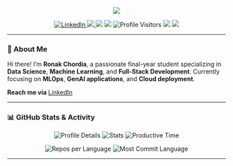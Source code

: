 <p align="center">
  <img src="https://readme-typing-svg.demolab.com/?lines=Hi,+I'm+Ronak+Chordia!;Data+Science+%7C+ML+Enthusiast+%7C+Fullstack+Dev;Welcome+to+my+GitHub+profile!&center=true&width=500&height=45">
</p>

<p align="center">
  <a href="https://www.linkedin.com/in/ronak-chordia/">
    <img src="https://img.shields.io/badge/LinkedIn-Ronak%20Chordia-blue?logo=linkedin&logoColor=white&style=flat-square" alt="LinkedIn" />
  </a>
  <a href="mailto:ronak.m.chordia@gmail.com">
  <img src="https://img.shields.io/badge/Email-ronak.m.chordia@gmail.com-red?style=flat-square&logo=gmail&logoColor=white" />
</a>
  <img src="https://img.shields.io/badge/Location-Chennai,%20India-orange?style=flat-square" />
  <img src="https://img.shields.io/badge/Status-Final%20Year%20Student-success?style=flat-square" />
  <img alt="Profile Visitors" src="https://komarev.com/ghpvc/?username=Ron111104&style=flat-square&color=blue"/>
  <img src="https://img.shields.io/github/followers/Ron111104?label=Followers&style=flat-square" />
  <img src="https://img.shields.io/github/stars/Ron111104?label=Stars&style=flat-square" />
</p>

---

### 🚀 About Me

Hi there! I’m **Ronak Chordia**, a passionate final-year student specializing in **Data Science**, **Machine Learning**, and **Full-Stack Development**. Currently focusing on **MLOps**, **GenAI applications**, and **Cloud deployment**.
 
**Reach me via** [LinkedIn](https://www.linkedin.com/in/ronak-chordia/)

---

### 📊 GitHub Stats & Activity

<p align="center">
  <img src="http://github-profile-summary-cards.vercel.app/api/cards/profile-details?username=Ron111104&theme=moonlight" alt="Profile Details" />
  <img src="http://github-profile-summary-cards.vercel.app/api/cards/stats?username=Ron111104&theme=moonlight" alt="Stats" />
  <img src="http://github-profile-summary-cards.vercel.app/api/cards/productive-time?username=Ron111104&theme=moonlight&utcOffset=8" alt="Productive Time" />
</p>

<p align="center">
  <img src="http://github-profile-summary-cards.vercel.app/api/cards/repos-per-language?username=Ron111104&theme=moonlight" alt="Repos per Language" />
  <img src="http://github-profile-summary-cards.vercel.app/api/cards/most-commit-language?username=Ron111104&theme=moonlight" alt="Most Commit Language" />
</p>

---

<!--
**Ron111104/Ron111104** is a ✨ special ✨ repository because its `README.md` (this file) appears on your GitHub profile.

Ideas to extend:
- 🔭 I’m currently working on ...
- 🌱 I’m currently learning ...
- 👯 I’m looking to collaborate on ...
- 🤔 I’m looking for help with ...
- 💬 Ask me about ...
- 📫 How to reach me: ...
- ⚡ Fun fact: ...
-->
